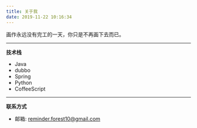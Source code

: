 ```yaml
---
title: 关于我
date: 2019-11-22 10:16:34
---
```


画作永远没有完工的一天，你只是不再画下去而已。

----
**技术栈**



 - Java
 - dubbo
 - Spring
 - Python
 - CoffeeScript
 


----------
**联系方式**

 - 邮箱: reminder.forest10@gmail.com




